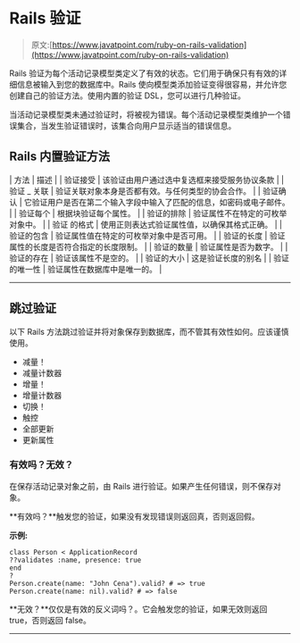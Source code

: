 # Rails 验证

> 原文:[https://www.javatpoint.com/ruby-on-rails-validation](https://www.javatpoint.com/ruby-on-rails-validation)

Rails 验证为每个活动记录模型类定义了有效的状态。它们用于确保只有有效的详细信息被输入到您的数据库中。Rails 使向模型类添加验证变得很容易，并允许您创建自己的验证方法。使用内置的验证 DSL，您可以进行几种验证。

当活动记录模型类未通过验证时，将被视为错误。每个活动记录模型类维护一个错误集合，当发生验证错误时，该集合向用户显示适当的错误信息。

## Rails 内置验证方法

| 方法 | 描述 |
| 验证接受 | 该验证由用户通过选中复选框来接受服务协议条款 |
| 验证 _ 关联 | 验证关联对象本身是否都有效。与任何类型的协会合作。 |
| 验证确认 | 它验证用户是否在第二个输入字段中输入了匹配的信息，如密码或电子邮件。 |
| 验证每个 | 根据块验证每个属性。 |
| 验证的排除 | 验证属性不在特定的可枚举对象中。 |
| 验证
的格式 | 使用正则表达式验证属性值，以确保其格式正确。 |
| 验证的包含 | 验证属性值在特定的可枚举对象中是否可用。 |
| 验证的长度 | 验证属性的长度是否符合指定的长度限制。 |
| 验证的数量 | 验证属性是否为数字。 |
| 验证的存在 | 验证该属性不是空的。 |
| 验证的大小 | 这是验证长度的别名 |
| 验证的唯一性 | 验证属性在数据库中是唯一的。 |

* * *

## 跳过验证

以下 Rails 方法跳过验证并将对象保存到数据库，而不管其有效性如何。应该谨慎使用。

*   减量！
*   减量计数器
*   增量！
*   增量计数器
*   切换！
*   触控
*   全部更新
*   更新属性

### 有效吗？无效？

在保存活动记录对象之前，由 Rails 进行验证。如果产生任何错误，则不保存对象。

**有效吗？**触发您的验证，如果没有发现错误则返回真，否则返回假。

**示例:**

```
class Person < ApplicationRecord
??validates :name, presence: true
end
?
Person.create(name: "John Cena").valid? # => true
Person.create(name: nil).valid? # => false

```

**无效？**仅仅是有效的反义词吗？。它会触发您的验证，如果无效则返回 true，否则返回 false。

* * *